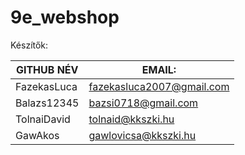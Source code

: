 # 9e_webshop

Készítők:

|GITHUB NÉV	| EMAIL:|
|-----------|-------|
|FazekasLuca |	fazekasluca2007@gmail.com|
|Balazs12345 |	bazsi0718@gmail.com|
|TolnaiDavid |	tolnaid@kkszki.hu|
|GawAkos |	gawlovicsa@kkszki.hu|
